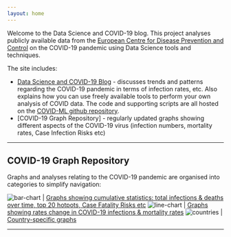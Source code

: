 ```yaml
---
layout: home
---
```


Welcome to the Data Science and COVID-19 blog.
This project analyses publicly available data from the [European Centre for Disease Prevention and Control](https://www.ecdc.europa.eu) on the COVID-19 pandemic using Data Science tools and techniques.

The site includes:
* [Data Science and COVID-19 Blog](blog) - discusses trends and patterns regarding the COVID-19 pandemic in terms of infection rates, etc. Also explains how you can use freely available tools to perform your own analysis of COVID data.
The code and supporting scripts are all hosted on the [COVID-ML github repository](https://github.com/paulknewton/covid-ml).
* [COVID-19 Graph Repository] - regularly updated graphs showing different aspects of the COVID-19 virus (infection numbers, mortality rates, Case Infection Risks etc)

---

## COVID-19 Graph Repository

Graphs and analyses relating to the COVID-19 pandemic are organised into categories to simplify navigation:

![bar-chart](https://img.icons8.com/cotton/64/000000/bar-chart--v2.png) | [Graphs showing cumulative statistics: total infections & deaths over time, top 20 hotpots, Case Fatality Risks etc](totals)
![line-chart](https://img.icons8.com/cotton/64/000000/positive-dynamic.png) | [Graphs showing rates change in COVID-19 infections & mortality rates](rates)
![countries](https://img.icons8.com/cotton/64/000000/flag-2.png) | [Country-specific graphs](countries)

---

